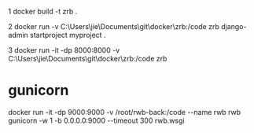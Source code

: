 1
docker build -t zrb .

2
docker run -v C:\Users\jie\Documents\git\docker\zrb:/code zrb django-admin startproject myproject . 

3
docker run -it -dp 8000:8000 -v C:\Users\jie\Documents\git\docker\zrb:/code zrb

# gunicorn

docker run -it -dp 9000:9000 -v /root/rwb-back:/code --name rwb rwb gunicorn -w 1 -b 0.0.0.0:9000 --timeout 300 rwb.wsgi